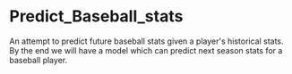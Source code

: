 # Predict_Baseball_stats
An attempt to predict future baseball stats given a player's historical stats. 
By the end we will have a model which can predict next season stats for a baseball player.
